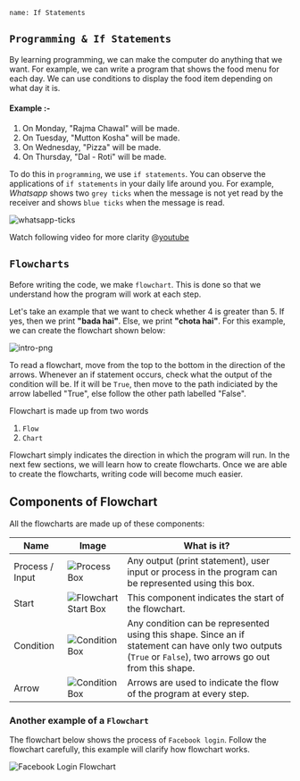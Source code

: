 ```ngMeta
name: If Statements
```

## `Programming & If Statements`

By learning programming, we can make the computer do anything that we want. For example, we can write a program that shows the food menu for each day. We can use conditions to display the food item depending on what day it is.

#### Example :-

1. On Monday, "Rajma Chawal" will be made.
2. On Tuesday, "Mutton Kosha" will be made.
3. On Wednesday, "Pizza" will be made.
4. On Thursday, "Dal - Roti" will be made.

To do this in `programming`, we use `if statements`. You can observe the applications of `if statements` in your daily life around you. For example, *Whatsapp* shows two `grey ticks` when the message is not yet read by the receiver and shows `blue ticks` when the message is read.

![whatsapp-ticks](assets/theory_images/if-statement-intro_whatsapp-blue-grey-ticks.jpg)

Watch following video for more clarity
@[youtube](https://www.youtube.com/watch?v=fVUL-vzrIcM)


## `Flowcharts`

Before writing the code, we make `flowchart`. This is done so that we understand how the program will work at each step.

Let's take an example that we want to check whether 4 is greater than 5. If yes, then we print **"bada hai"**. Else, we print **"chota hai"**. For this example, we can create the flowchart shown below:

![intro-png](assets/theory_images/if-statement-intro_flowchart1.png)

To read a flowchart, move from the top to the bottom in the direction of the arrows. Whenever an if statement occurs, check what the output of the condition will be. If it will be `True`, then move to the path indiciated by the arrow labelled "True", else follow the other path labelled "False".

Flowchart is made up from two words

1. `Flow`
2. `Chart`

Flowchart simply indicates the direction in which the program will run. In the next few sections, we will learn how to create flowcharts. Once we are able to create the flowcharts, writing code will become much easier.

## Components of Flowchart

All the flowcharts are made up of these components:

| **Name**        	| **Image**                                                                	| **What is it?**                                                                                                                                               	|
|-----------------	|--------------------------------------------------------------------------	|---------------------------------------------------------------------------------------------------------------------------------------------------------------	|
| Process / Input 	| ![Process Box](assets/theory_images/if-statement-intro_flowchart-process.png)       	| Any output (print statement), user input or process in the program can be represented using this box.                                                                              	|
| Start           	| ![Flowchart Start Box](assets/theory_images/if-statement-intro_flowchart-start.png) 	| This component indicates the start of the flowchart.	|
| Condition       	| ![Condition Box](assets/theory_images/if-statement-intro_flowchart-if-box.png)      	| Any condition can be represented using this shape. Since an if statement can have only two outputs (`True` or `False`), two arrows go out from this shape. 	|
| Arrow           	| ![Condition Box](assets/theory_images/if-statement-intro_flowchart-arrow.png)       	| Arrows are used to indicate the flow of the program at every step.|

### Another example of a `Flowchart`

The flowchart below shows the process of `Facebook login`. Follow the flowchart carefully, this example will clarify how flowchart works. 

![Facebook Login Flowchart](assets/theory_images/if-statement-intro_fb-login-flowchart.png)